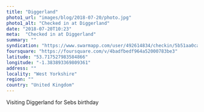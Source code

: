 ```yaml
---
title: "Diggerland"
photo1_url: "images/blog/2018-07-20/photo.jpg"
photo1_alt: "Checked in at Diggerland"
date: "2018-07-20T10:23"
meta:  "Checked in at Diggerland"
summary: ""
syndication: "https://www.swarmapp.com/user/492614834/checkin/5b51aa0cacb37f002c1feeb2"
foursquare: "https://foursquare.com/v/4badfbedf964a52000783be3"
latitude: "53.717527983584866"
longitude: "-1.383893369809361"
address: ""
locality: "West Yorkshire"
region: ""
country: "United Kingdom"
---
```

Visiting Diggerland for Sebs birthday
